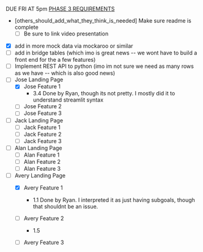 
DUE FRI AT 5pm
[PHASE 3 REQUIREMENTS](https://docs.google.com/document/d/1oaXD2gjbQTMcSbYllbsGI17IqQbSJP5T0lSpxT6BRAs/edit?tab=t.0)

- [others_should_add_what_they_think_is_needed] Make sure readme is complete
    - [ ] Be sure to link video presentation
- [x] add in more mock data via mockaroo or similar
- [ ] add in bridge tables (which imo is great news -- we wont have to build a front end for the a few features)
- [ ] Implement REST API to python (imo im not sure we need as many rows as we have -- which is also good news)
- [ ] Jose Landing Page
    - [x] Jose Feature 1
        - 3.4 Done by Ryan, though its not pretty. I mostly did it to understand streamlit syntax
    - [ ] Jose Feature 2
    - [ ] Jose Feature 3
- [ ] Jack Landing Page
    - [ ] Jack Feature 1
    - [ ] Jack Feature 2
    - [ ] Jack Feature 3
- [ ] Alan Landing Page
    - [ ] Alan Feature 1
    - [ ] Alan Feature 2
    - [ ] Alan Feature 3
- [ ] Avery Landing Page
    - [x] Avery Feature 1
        - 1.1 Done by Ryan. I interpreted it as just having subgoals, though that shouldnt be an issue.
    - [ ] Avery Feature 2
        - 1.5
    - [ ] Avery Feature 3

